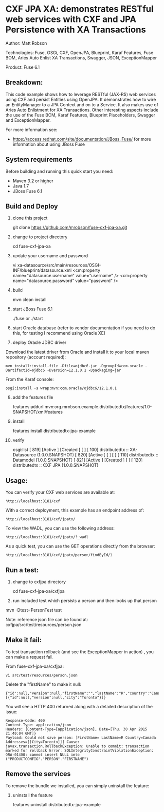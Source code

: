 ﻿CXF JPA XA: demonstrates RESTful web services with CXF and JPA Persistence with XA Transactions
===============================================================================================
Author: Matt Robson 

Technologies: Fuse, OSGi, CXF, OpenJPA, Blueprint, Karaf Features, Fuse BOM, Aries Auto Enlist XA Transactions, Swagger, JSON, ExceptionMapper 

Product: Fuse 6.1 

Breakdown: 
-----------
This code example shows how to leverage RESTful (JAX-RS) web services using CXF and persist Entities using OpenJPA. It demonstrates how to wire an EntityManager to a JPA Context and on to a Service. It also makes use of Aries Auto Enlistment for XA Transactions.  Other interesting aspects include the use of the Fuse BOM, Karaf Features, Blueprint Placeholders, Swagger and  ExceptionMapper.

For more information see:

* <https://access.redhat.com/site/documentation/JBoss_Fuse/> for more information about using JBoss Fuse

System requirements
-------------------
Before building and running this quick start you need:

* Maven 3.2 or higher
* Java 1.7
* JBoss Fuse 6.1

Build and Deploy
-------------------------------

1. clone this project

	git clone https://github.com/mrobson/fuse-cxf-jpa-xa.git

2. change to project directory 

	cd fuse-cxf-jpa-xa

3. update your username and password

	vi xa-datasource/src/main/resources/OSGI-INF/blueprint/datasource.xml
	<cm:property name="datasource.username" value="username" />
	<cm:property name="datasource.password" value="password" />

4. build

	mvn clean install

5. start JBoss Fuse 6.1

	./fuse or ./start

6. start Oracle database (refer to vendor documentation if you need to do this, for testing I recommend using Oracle XE)

7. deploy Oracle JDBC driver

Download the latest driver from Oracle and install it to your local maven repository (account required):

	mvn install:install-file -Dfile=ojdbc6.jar -DgroupId=com.oracle -DartifactId=ojdbc6 -Dversion=12.1.0.1 -Dpackaging=jar

From the Karaf console:

	osgi:install -s wrap:mvn:com.oracle/ojdbc6/12.1.0.1

8. add the features file

	features:addurl mvn:org.mrobson.example.distributedtx/features/1.0-SNAPSHOT/xml/features

9. install

	features:install distributedtx-jpa-example

10. verify

	osgi:list
	[ 819] [Active     ] [Created     ] [       ] [  100] distributedtx :: XA-Datasource (1.0.0.SNAPSHOT)
	[ 820] [Active     ] [            ] [       ] [  110] distributedtx :: Datamodel (1.0.0.SNAPSHOT)
	[ 821] [Active     ] [Created     ] [       ] [  120] distributedtx :: CXF JPA (1.0.0.SNAPSHOT)

Usage:
------

You can verify your CXF web services are available at:

	http://localhost:8181/cxf

With a correct deployment, this example has an endpoint address of:

	http://localhost:8181/cxf/jpatx/

To view the WADL, you can use the following address:

	http://localhost:8181/cxf/jpatx/?_wadl

As a quick test, you can use the GET operations directly from the browser:

	http://localhost:8181/cxf/jpatx/person/findById/1

Run a test:
-----------

1. change to cxfjpa directory

	cd fuse-cxf-jpa-xa/cxfjpa

2. run included test which persists a person and then looks up that person

mvn -Dtest=PersonTest test

Note: reference json file can be found at: cxfjpa/src/test/resources/person.json

Make it fail:
-------------

To test transaction rollback (and see the ExceptionMapper in action) , you can make a request fail.

From fuse-cxf-jpa-xa/cxfjpa:

	vi src/test/resources/person.json

Delete the "firstName" to make it null:

	{"id":null,"version":null,"firstName":"","lastName":"R","country":"Canada","addresses":[{"id":null,"version":null,"city":"Toronto"}]}

You will see a HTTP 400 returned along with a detailed description of the issue:

	Response-Code: 400
	Content-Type: application/json
	Headers: {Content-Type=[application/json], Date=[Thu, 30 Apr 2015 21:40:04 GMT]}
	Payload: Could not save person: [FirstName= LastName=R Country=Canada Addresses=[[City=Toronto]]] Cause: javax.transaction.RollbackException: Unable to commit: transaction marked for rollback Error: SQLIntegrityConstraintViolationException: ORA-01400: cannot insert NULL into ("PRODUCTCONFIG"."PERSON"."FIRSTNAME")

Remove the services
-------------------

To remove the bundle we installed, you can simply uninstall the feature:

1. uninstall the feature

	features:uninstall distributedtx-jpa-example

